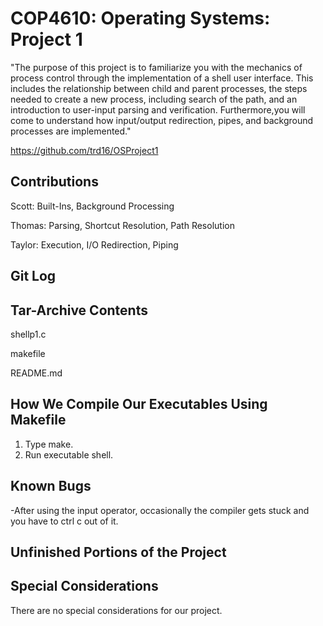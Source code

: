 # COP4610: Operating Systems: Project 1
"The purpose of this project is to familiarize you with the mechanics of process control through the implementation of a shell user interface. This includes the relationship between child and parent processes, the steps needed to create a new process, including search of the path, and an introduction to user-input parsing and verification. Furthermore,you will come to understand how input/output redirection, pipes, and background processes are implemented."

https://github.com/trd16/OSProject1


Contributions
-------------
Scott: Built-Ins, Background Processing

Thomas: Parsing, Shortcut Resolution, Path Resolution

Taylor: Execution, I/O Redirection, Piping

Git Log
------------


Tar-Archive Contents
--------------------
shellp1.c

makefile

README.md

How We Compile Our Executables Using Makefile
---------------------------------------------
1. Type make.
2. Run executable shell.

Known Bugs
-----------
-After using the input operator, occasionally the compiler gets stuck and you have to ctrl c out of it.

Unfinished Portions of the Project
------------------------------------


Special Considerations
------------------------
There are no special considerations for our project.
